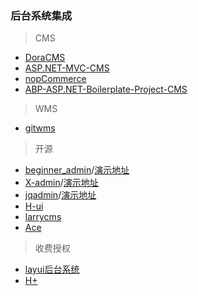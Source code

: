 ### 后台系统集成

> CMS
- [DoraCMS](https://github.com/doramart/DoraCMS)
- [ASP.NET-MVC-CMS](https://github.com/SeriaWei/ASP.NET-MVC-CMS)
- [nopCommerce](https://github.com/nopSolutions/nopCommerce)
- [ABP-ASP.NET-Boilerplate-Project-CMS](https://github.com/Jimmey-Jiang/ABP-ASP.NET-Boilerplate-Project-CMS)

> WMS
- [gitwms](https://github.com/hechenqingyuan/gitwms)

> 开源
- [beginner_admin](https://gitee.com/besteasyteam/beginner_admin)/[演示地址](http://m.zhengjinfan.cn/)
- [X-admin](https://gitee.com/daniuit/X-admin/tree/V1.0/)/[演示地址](http://x.xuebingsi.com/)
- [jqadmin](https://gitee.com/jqcool/jqadmin)/[演示地址](https://jqadmin.jqcool.net/)
- [H-ui](http://www.h-ui.net/H-ui.admin.shtml)
- [larrycms](https://github.com/larryqin/larrycms)
- [Ace](https://github.com/bopoda/ace)

> 收费授权
- [layui后台系统](http://yanshi.sucaihuo.com/modals/32/3252/demo/)
- [H+](http://www.zi-han.net)

